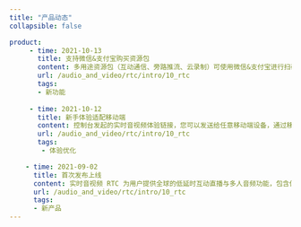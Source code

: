 ```yaml
---
title: "产品动态"
collapsible: false

product:
     - time: 2021-10-13
       title: 支持微信&支付宝购买资源包
       content: 多用途资源包（互动通信、旁路推流、云录制）可使用微信&支付宝进行扫码支付，轻松便捷是您更方便购买产品资源用量。
       url: /audio_and_video/rtc/intro/10_rtc
       tags:
       - 新功能
      
     - time: 2021-10-12
       title: 新手体验适配移动端
       content: 控制台发起的实时音视频体验链接，您可以发送给任意移动端设备，通过移动端体验音视频通信。
       url: /audio_and_video/rtc/intro/10_rtc
       tags:
        - 体验优化

    - time: 2021-09-02
      title: 首次发布上线
      content: 实时音视频 RTC 为用户提供全球的低延时互动直播与多人音频功能，包含低延时直播、屏幕共享、基础美颜、水印、实时录屏、自定义视频源等功能，支持用户快速搭建在线会议、互动课堂、语音电台、互动连麦等服务场景。
      url: /audio_and_video/rtc/intro/10_rtc
      tags:
      - 新产品
---
```


<!-- 设置上述参数可生成产品动态页  -->
